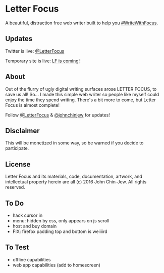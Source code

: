 # Letter Focus
A beautiful, distraction free web writer built to help you [#WriteWithFocus](http://twitter.com/search?q=%23WriteWithFocus).


## Updates
Twitter is live: [@LetterFocus](http://twitter.com/letterfocus)

Temporary site is live: [LF is coming!](http://bit.ly/LFocus)


## About
Out of the flurry of ugly digital writing surfaces arose LETTER FOCUS, to save us all! So... I made this simple web writer so people like myself could enjoy the time they spend writing. There's a bit more to come, but Letter Focus is almost complete!

Follow [@LetterFocus](http://twitter.com/letterfocus) & [@johnchinjew](http://twitter.com/johnchinjew) for updates!


## Disclaimer
This will be monetized in some way, so be warned if you decide to participate.


## License
Letter Focus and its materials, code, documentation, artwork, and intellectual property herein are all (c) 2016 John Chin-Jew. All rights reserved.


## To Do
- hack cursor in
- menu: hidden by css, only appears on js scroll
- host and buy domain
- FIX: firefox padding top and bottom is weiiiird


## To Test
- offline capabilities
- web app capabilities (add to homescreen)
